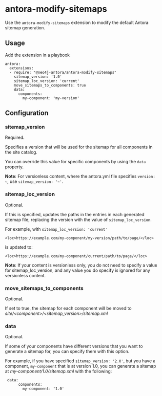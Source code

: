 # antora-modify-sitemaps

Use the `antora-modify-sitemaps` extension to modify the default Antora sitemap generation.

## Usage

Add the extension in a playbook

```
antora:
  extensions:
  - require: "@neo4j-antora/antora-modify-sitemaps"
    sitemap_version: '1.0'
    sitemap_loc_version: 'current'
    move_sitemaps_to_components: true
    data:
      components:
        my-component: 'my-version'
```

## Configuration

### sitemap_version

Required.

Specifies a version that will be used for the sitemap for all components in the site catalog.

You can override this value for specific components by using the `data` property.

**Note:** For versionless content, where the antora.yml file specifies `version: ~`, use `sitemap_version: '~'`.

### sitemap_loc_version

Optional.

If this is specified, updates the paths in the entries in each generated sitemap file, replacing the version with the value of  `sitemap_loc_version`.

For example, with `sitemap_loc_version: 'current'`

```
<loc>https://example.com/my-component/my-version/path/to/page/</loc>
```

is updated to:

```
<loc>https://example.com/my-component/current/path/to/page/</loc>
```

**Note:** If your content is versionless only, you do not need to specify a value for sitemap_loc_version, and any value you do specify is ignored for any versionless content.

### move_sitemaps_to_components

Optional.

If set to true, the sitemap for each component will be moved to _site/\<component>/\<sitemap_version>/sitemap.xml_

### data

Optional.

If some of your components have different versions that you want to generate a sitemap for, you can specify them with this option.

For example, if you have specified `sitemap_version: '2.0'`, but you have a component, `my-component` that is at version 1.0, you can generate a sitemap at _my-component/1.0/sitemap.xml_ with the following:

```
 data:
      components:
        my-component: '1.0'
```
